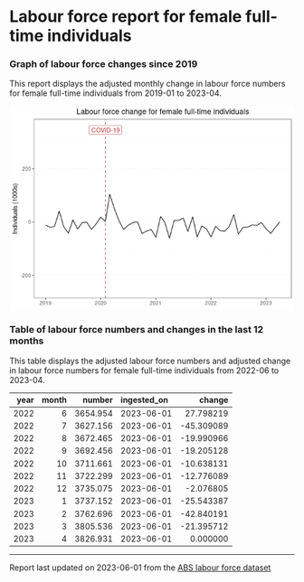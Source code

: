 Labour force report for female full-time individuals
================

### Graph of labour force changes since 2019

This report displays the adjusted monthly change in labour force numbers
for female full-time individuals from 2019-01 to 2023-04.

![](female_full-time_report_files/figure-gfm/unnamed-chunk-2-1.png)<!-- -->

### Table of labour force numbers and changes in the last 12 months

This table displays the adjusted labour force numbers and adjusted
change in labour force numbers for female full-time individuals from
2022-06 to 2023-04.

| year | month |   number | ingested_on |     change |
|-----:|------:|---------:|:------------|-----------:|
| 2022 |     6 | 3654.954 | 2023-06-01  |  27.798219 |
| 2022 |     7 | 3627.156 | 2023-06-01  | -45.309089 |
| 2022 |     8 | 3672.465 | 2023-06-01  | -19.990966 |
| 2022 |     9 | 3692.456 | 2023-06-01  | -19.205128 |
| 2022 |    10 | 3711.661 | 2023-06-01  | -10.638131 |
| 2022 |    11 | 3722.299 | 2023-06-01  | -12.776089 |
| 2022 |    12 | 3735.075 | 2023-06-01  |  -2.076805 |
| 2023 |     1 | 3737.152 | 2023-06-01  | -25.543387 |
| 2023 |     2 | 3762.696 | 2023-06-01  | -42.840191 |
| 2023 |     3 | 3805.536 | 2023-06-01  | -21.395712 |
| 2023 |     4 | 3826.931 | 2023-06-01  |   0.000000 |

------------------------------------------------------------------------

Report last updated on 2023-06-01 from the [ABS labour force
dataset](https://www.abs.gov.au/statistics/labour/employment-and-unemployment/labour-force-australia/latest-release)

